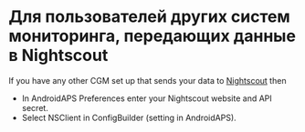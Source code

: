 # Для пользователей других систем мониторинга, передающих данные в Nightscout

If you have any other CGM set up that sends your data to [Nightscout](https://nightscout.github.io/) then

-   In AndroidAPS Preferences enter your Nightscout website and API secret.
-   Select NSClient in ConfigBuilder (setting in AndroidAPS).
